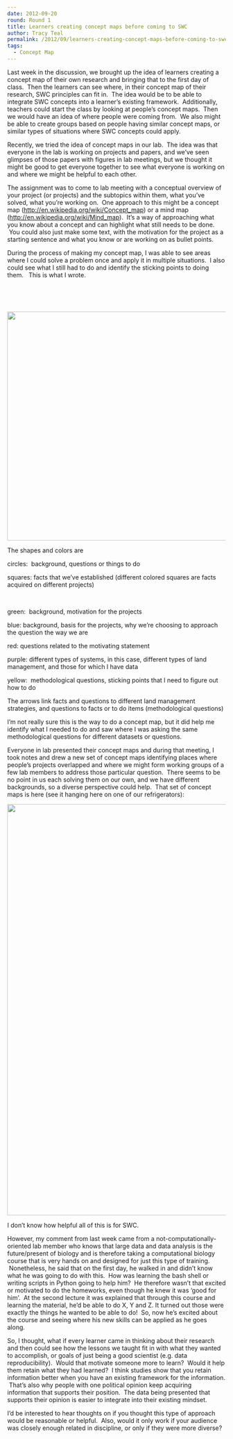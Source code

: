 ```yaml
---
date: 2012-09-20
round: Round 1
title: Learners creating concept maps before coming to SWC
author: Tracy Teal
permalink: /2012/09/learners-creating-concept-maps-before-coming-to-swc/
tags:
  - Concept Map
---
```

Last week in the discussion, we brought up the idea of learners creating a concept map of their own research and bringing that to the first day of class.  Then the learners can see where, in their concept map of their research, SWC principles can fit in.  The idea would be to be able to integrate SWC concepts into a learner&#8217;s existing framework.  Additionally, teachers could start the class by looking at people&#8217;s concept maps.  Then we would have an idea of where people were coming from.  We also might be able to create groups based on people having similar concept maps, or similar types of situations where SWC concepts could apply.

Recently, we tried the idea of concept maps in our lab.  The idea was that everyone in the lab is working on projects and papers, and we&#8217;ve seen glimpses of those papers with figures in lab meetings, but we thought it might be good to get everyone together to see what everyone is working on and where we might be helpful to each other.

The assignment was to come to lab meeting with a conceptual overview of your project (or projects) and the subtopics within them, what you&#8217;ve solved, what you&#8217;re working on.  One approach to this might be a concept map (<http://en.wikipedia.org/wiki/Concept_map>) or a mind map (<http://en.wikipedia.org/wiki/Mind_map>).  It&#8217;s a way of approaching what you know about a concept and can highlight what still needs to be done.  You could also just make some text, with the motivation for the project as a starting sentence and what you know or are working on as bullet points.

During the process of making my concept map, I was able to see areas where I could solve a problem once and apply it in multiple situations.  I also could see what I still had to do and identify the sticking points to doing them.   This is what I wrote.

&nbsp;

&nbsp;

[<img class="alignnone size-large wp-image-392" title="TKT_map" src="http://teaching.software-carpentry.org/wp-content/uploads/2012/09/TKT_map1-1024x764.jpg" alt="" width="707" height="527" />][1]

The shapes and colors are

circles:  background, questions or things to do

squares: facts that we&#8217;ve established (different colored squares are facts acquired on different projects)

&nbsp;

green:  background, motivation for the projects

blue: background, basis for the projects, why we&#8217;re choosing to approach the question the way we are

red: questions related to the motivating statement

purple: different types of systems, in this case, different types of land management, and those for which I have data

yellow:  methodological questions, sticking points that I need to figure out how to do

The arrows link facts and questions to different land management strategies, and questions to facts or to do items (methodological questions)

I&#8217;m not really sure this is the way to do a concept map, but it did help me identify what I needed to do and saw where I was asking the same methodological questions for different datasets or questions.

Everyone in lab presented their concept maps and during that meeting, I took notes and drew a new set of concept maps identifying places where people&#8217;s projects overlapped and where we might form working groups of a few lab members to address those particular question.  There seems to be no point in us each solving them on our own, and we have different backgrounds, so a diverse perspective could help.  That set of concept maps is here (see it hanging here on one of our refrigerators):

[<img class="alignnone size-large wp-image-393" title="Lab_map" src="http://teaching.software-carpentry.org/wp-content/uploads/2012/09/Lab_map-764x1024.jpg" alt="" width="707" height="947" />][2]

I don&#8217;t know how helpful all of this is for SWC.

However, my comment from last week came from a not-computationally-oriented lab member who knows that large data and data analysis is the future/present of biology and is therefore taking a computational biology course that is very hands on and designed for just this type of training.  Nonetheless, he said that on the first day, he walked in and didn&#8217;t know what he was going to do with this.  How was learning the bash shell or writing scripts in Python going to help him?  He therefore wasn&#8217;t that excited or motivated to do the homeworks, even though he knew it was &#8216;good for him&#8217;.  At the second lecture it was explained that through this course and learning the material, he&#8217;d be able to do X, Y and Z. It turned out those were exactly the things he wanted to be able to do!  So, now he&#8217;s excited about the course and seeing where his new skills can be applied as he goes along.

So, I thought, what if every learner came in thinking about their research and then could see how the lessons we taught fit in with what they wanted to accomplish, or goals of just being a good scientist (e.g. data reproducibility).  Would that motivate someone more to learn?  Would it help them retain what they had learned?  I think studies show that you retain information better when you have an existing framework for the information.  That&#8217;s also why people with one political opinion keep acquiring information that supports their position.  The data being presented that supports their opinion is easier to integrate into their existing mindset.

I&#8217;d be interested to hear thoughts on if you thought this type of approach would be reasonable or helpful.  Also, would it only work if your audience was closely enough related in discipline, or only if they were more diverse?

&nbsp;

&nbsp;

&nbsp;

&nbsp;

&nbsp;

&nbsp;

 [1]: http://teaching.software-carpentry.org/wp-content/uploads/2012/09/TKT_map1.jpg
 [2]: http://teaching.software-carpentry.org/wp-content/uploads/2012/09/Lab_map.jpg
